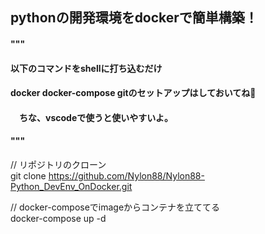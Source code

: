 ## pythonの開発環境をdockerで簡単構築！<br>

#### """<br>
#### 以下のコマンドをshellに打ち込むだけ<br>
#### docker docker-compose gitのセットアップはしておいてね💛<br>
#### 　ちな、vscodeで使うと使いやすいよ。<br>
#### """<br>

// リポジトリのクローン<br>
git clone https://github.com/Nylon88/Nylon88-Python_DevEnv_OnDocker.git<br>

// docker-composeでimageからコンテナを立ててる<br>
docker-compose up -d<br>
